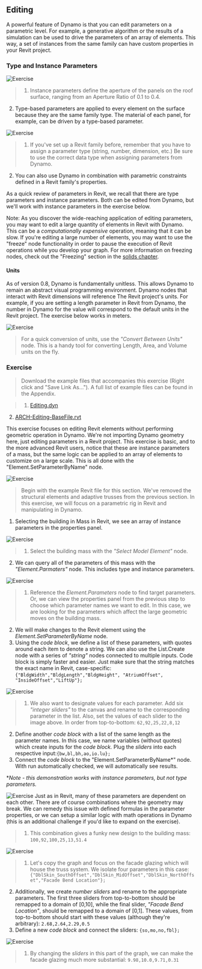 ## Editing
A powerful feature of Dynamo is that you can edit parameters on a parametric level.  For example, a generative algorithm or the results of a simulation can be used to drive the parameters of an array of elements. This way, a set of instances from the same family can have custom properties in your Revit project.
### Type and Instance Parameters
![Exercise](images/8-5/Exercise/32.png)
> 1. Instance parameters define the aperture of the panels on the roof surface, ranging from an Aperture Ratio of 0.1 to 0.4.
2. Type-based parameters are applied to every element on the surface because they are the same family type.  The material of each panel, for example,  can be driven by a type-based parameter.

![Exercise](images/8-3/params.png)
>1. If you've set up a Revit family before, remember that you have to assign a parameter type (string, number, dimension, etc.) Be sure to use the correct data type when assigning parameters from Dynamo.
2. You can also use Dynamo in combination with parametric constraints defined in a Revit family's properties.

As a quick review of parameters in Revit, we recall that there are type parameters and instance parameters.  Both can be edited from Dynamo, but we'll work with instance parameters in the exercise below. 

Note: As you discover the wide-reaching application of editing parameters, you may want to edit a large quantity of elements in Revit with Dynamo.  This can be a *computationally expensive* operation, meaning that it can be slow. If you're editing a large number of elements, you may want to use the "freeze" node functionality in order to pause the execution of Revit operations while you develop your graph. For more information on freezing nodes, check out the "Freezing" section in the [solids chapter](../05_Geometry-for-Computational-Design/5-6_solids.md#freezing).

#### Units
As of version 0.8, Dynamo is fundamentally unitless.  This allows Dynamo to remain an abstract visual programming environment. Dynamo nodes that interact with Revit dimensions will reference The Revit project's units.  For example, if you are setting a length parameter in Revit from Dynamo, the number in Dynamo for the value will correspond to the default units in the Revit project.  The exercise below works in meters.

![Exercise](images/8-3/units.png)
> For a quick conversion of units, use the *"Convert Between Units"* node.  This is a handy tool for converting Length, Area, and Volume units on the fly.

### Exercise
>Download the example files that accompanies this exercise (Right click and "Save Link As..."). A full list of example files can be found in the Appendix.

>1. [Editing.dyn](datasets/8-3/Editing.dyn)
2. [ARCH-Editing-BaseFile.rvt](datasets/8-3/ARCH-Editing-BaseFile.rvt)

This exercise focuses on editing Revit elements without performing geometric operation in Dynamo.  We're not importing Dynamo geometry here, just editing parameters in a Revit project.  This exercise is basic, and to the more advanced Revit users, notice that these are instance parameters of a mass, but the same logic can be applied to an array of elements to customize on a large scale. This is all done with the "Element.SetParameterByName" node.

![Exercise](images/8-3/Exercise/04.png)
> Begin with the example Revit file for this section.  We've removed the structural elements and adaptive trusses from the previous section.  In this exercise, we will focus on a parametric rig in Revit and manipulating in Dynamo.
1. Selecting the building in Mass in Revit, we see an array of instance parameters in the properties panel.

![Exercise](images/8-3/Exercise/03.png)
> 1. Select the building mass with the *"Select Model Element"* node.
2. We can query all of the parameters of this mass with the *"Element.Parmaters"* node.  This includes type and instance parameters.

![Exercise](images/8-3/Exercise/32.png)
> 1. Reference the *Element.Parameters* node to find target parameters.  Or, we can view the properties panel from the previous step to choose which parameter names we want to edit.  In this case, we are looking for the parameters which affect the large geometric moves on the building mass.
2. We will make changes to the Revit element using the *Element.SetParameterByName* node.
3. Using the *code block*, we define a list of these parameters, with quotes around each item to denote a string.  We can also use the List.Create node with a series of *"string"* nodes connected to multiple inputs.  Code block is simply faster and easier.  Just make sure that the string matches the exact name in Revit, case-specific:
```{"BldgWidth","BldgLength","BldgHeight", "AtriumOffset", "InsideOffset","LiftUp"};```

![Exercise](images/8-3/Exercise/31.png)
> 1. We also want to designate values for each parameter.  Add six *"integer sliders"* to the canvas and rename to the corresponding parameter in the list.  Also, set the values of each slider to the image above.  In order from top-to-bottom:  ```62,92,25,22,8,12```
2. Define another *code block* with a list of the same length as the parameter names.  In this case, we name variables (without quotes) which create inputs for the *code block.*
Plug the *sliders* into each respective input:```{bw,bl,bh,ao,io.lu};```
3. Connect the *code block* to the "Element.SetParameterByName*" node.  With run automatically checked, we will automatically see results.

**Note - this demonstration works with instance parameters, but not type parameters.*

![Exercise](images/8-3/Exercise/01.png)
Just as in Revit, many of these parameters are dependent on each other.  There are of course combinations where the geometry may break.  We can remedy this issue with defined formulas in the parameter properties, or we can setup a similar logic with math operations in Dynamo (this is an additional challenge if you'd like to expand on the exercise).
> 1. This combination gives a funky new design to the building mass:
```100,92,100,25,13,51.4```

![Exercise](images/8-3/Exercise/30.png)
> 1. Let's copy the graph and focus on the facade glazing which will house the truss system.  We isolate four parameters in this case: ``` {"DblSkin_SouthOffset","DblSkin_MidOffset","DblSkin_NorthOffset","Facade Bend Location"};```
2. Additionally, we create *number sliders* and rename to the appropriate parameters.  The first three sliders from top-to-bottom should be remapped to a domain of [0,10], while the final slider, *"Facade Bend Location"*, should be remapped to a domain of [0,1].  These values, from top-to-bottom should start with these values (although they're arbitrary): ```2.68,2.64,2.29,0.5```
3. Define a new *code block* and connect the sliders: ```{so,mo,no,fbl};```



![Exercise](images/8-3/Exercise/00.png)
> 1. By changing the *sliders* in this part of the graph, we can make the facade glazing much more substantial: ```9.98,10.0,9.71,0.31```

